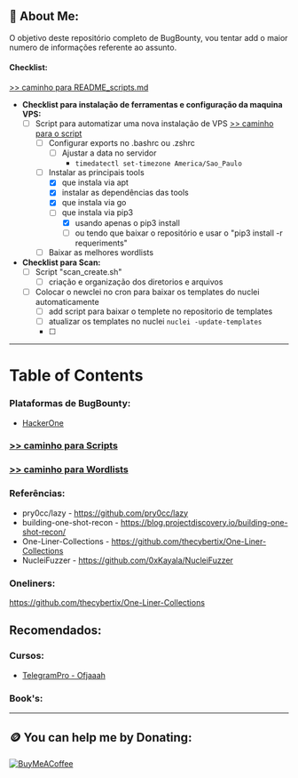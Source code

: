 ## 💾 About Me:
O objetivo deste repositório completo de BugBounty, vou tentar add o maior numero de informações referente ao assunto.

<!-- TO DO: add more details about me later -->
#### Checklist:
[>> caminho para README_scripts.md ](scripts/README_scripts.md)
- **Checklist para instalação de ferramentas e configuração da maquina VPS:**
  - [ ] Script para automatizar uma nova instalação de VPS
      [>> caminho para o script ](Scripts/new_vps_setup/install_tools.sh)
    - [ ] Configurar exports no .bashrc ou .zshrc
      - [ ] Ajustar a data no servidor
        - `timedatectl set-timezone America/Sao_Paulo`
    - [ ] Instalar as principais tools
      - [x] que instala via apt
      - [x] instalar as dependências das tools
      - [x] que instala via go
      - [ ] que instala via pip3
        - [x] usando apenas o pip3 install
        - [ ] ou tendo que baixar o repositório e usar o "pip3 install -r requeriments"
    - [ ] Baixar as melhores wordlists
- **Checklist para Scan:**
  - [ ] Script "scan_create.sh"
    - [ ] criação e organização dos diretorios e arquivos
  - [ ] Colocar o newclei no cron para baixar os templates do nuclei automaticamente
    - [ ] add script para baixar o templete no repositorio de templates
    - [ ] atualizar os templates no nuclei `nuclei -update-templates`
    - [ ] 


----
# Table of Contents
### Plataformas de BugBounty:
- [HackerOne](https://www.hackerone.com)

### [>> caminho para Scripts](https://github.com/ed-red/Vault_BugBounty/tree/c3d91698e8fceb7c44dfaa529c9785511de2db85/Scripts)
### [>> caminho para Wordlists](https://github.com/ed-red/Vault_BugBounty/tree/c3d91698e8fceb7c44dfaa529c9785511de2db85/Wordlists)

### Referências:
- pry0cc/lazy - https://github.com/pry0cc/lazy
- building-one-shot-recon - https://blog.projectdiscovery.io/building-one-shot-recon/
- One-Liner-Collections - https://github.com/thecybertix/One-Liner-Collections
- NucleiFuzzer - https://github.com/0xKayala/NucleiFuzzer

### Oneliners:
https://github.com/thecybertix/One-Liner-Collections


## Recomendados:
### Cursos:
- [TelegramPro - Ofjaaah](https://github.com/KingOfBugbounty/TelegramPro)

### Book's:

----
## 🪙 You can help me by Donating:
[![BuyMeACoffee](https://img.shields.io/badge/Buy%20Me%20a%20Coffee-ffdd00?style=for-the-badge&logo=buy-me-a-coffee&logoColor=black)](https://buymeacoffee.com/edhunt)

